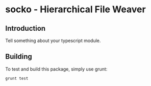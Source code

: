 # socko - Hierarchical File Weaver

## Introduction

Tell something about your typescript module.

## Building

To test and build this package, simply use grunt:

    grunt test